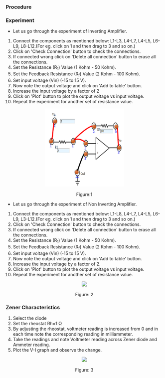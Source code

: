 ### Procedure

### Experiment
- Let us go through the experiment of Inverting Amplifier.
1. Connect the components as mentioned below:
L1-L3, L4-L7, L4-L5, L6-L9, L8-L12.(For eg. click on 1 and then drag to 3 and so on.)
2. Click on  'Check Connection' button to check the connections.
3. If connected wrong click on  'Delete all connection' button to erase all the connections.
4. Set the Resistance (R<sub>1</sub>) Value (1 Kohm - 50 Kohm).
5. Set the Feedback Resistance (R<sub>f</sub>) Value (2 Kohm - 100 Kohm).
6. Set input voltage (Vin) (-15  to 15 V).
7. Now note the output voltage and click on 'Add to table' button.
8. Increase the input voltage by a factor of 2
9. Click on 'Plot' button to plot the output voltage vs input voltage.
10. Repeat the experiment for another set of resistance value. 
                                    

<div align="center">
<img src="images/inverting_opamp_pr.png" width="50%">
<p>Figure:1</p>
</div>

- Let us go through the experiment of  Non Inverting Amplifier.
1. Connect the components as mentioned below:
L1-L8, L4-L7, L4-L5, L6-L9, L3-L12.(For eg. click on 1 and then drag to 3 and so on.)
2. Click on  'Check Connection' button to check the connections.
3. If connected wrong click on  'Delete all connection' button to erase all the connections.	
4. Set the Resistance (R<sub>1</sub>) Value (1 Kohm - 50 Kohm).
5. Set the Feedback Resistance (R<sub>f</sub>) Value (2 Kohm - 100 Kohm).
6. Set input voltage (Vin) (-15  to 15 V).
7. Now note the output voltage and click on 'Add to table' button.  
8. Increase the input voltage by a factor of 2.
9. Click on 'Plot' button to plot the output voltage vs input voltage.
10. Repeat the experiment for another set of resistance value.

<div align="center">
<img src="images/image/noninverting_opamp_pr.png" width="50%">
<p>Figure: 2</p>
</div>

### Zener Characteristics
1. Select the diode
2. Set the rheostat Rh=1 Ω
3. By adjusting the rheostat, voltmeter reading is increased from 0 and in each time note the corresponding reading in milliammeter.
4. Take the readings and note Voltmeter reading across Zener diode and Ammeter reading.
5. Plot the V-I graph and observe the change.

<div align="center">
<img src="images/zener_ch.png" width="50%">
<p>Figure: 3</p>
</div>




